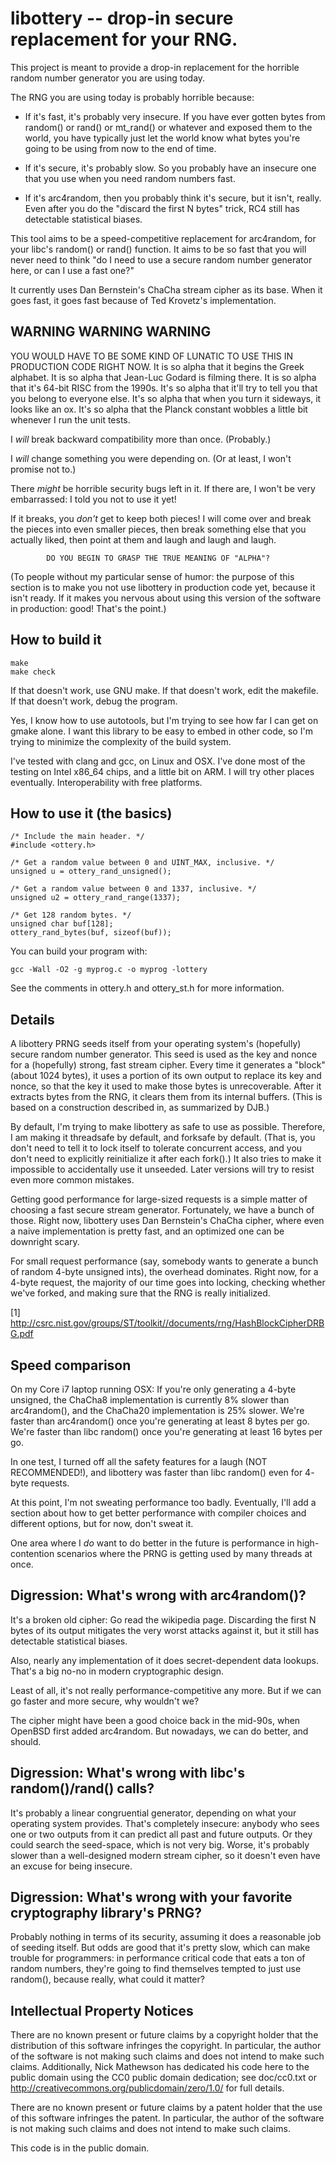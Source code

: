 libottery -- drop-in secure replacement for your RNG.
=====================================================

This project is meant to provide a drop-in replacement for the horrible
random number generator you are using today.

The RNG you are using today is probably horrible because:

  - If it's fast, it's probably very insecure.  If you have ever gotten
    bytes from random() or rand() or mt_rand() or whatever and exposed
    them to the world, you have typically just let the world know what
    bytes you're going to be using from now to the end of time.

  - If it's secure, it's probably slow.  So you probably have an
    insecure one that you use when you need random numbers fast.

  - If it's arc4random, then you probably think it's secure, but it
    isn't, really.  Even after you do the "discard the first N bytes"
    trick, RC4 still has detectable statistical biases.

This tool aims to be a speed-competitive replacement for arc4random, for
your libc's random() or rand() function.  It aims to be so fast that you
will never need to think "do I need to use a secure random number
generator here, or can I use a fast one?"

It currently uses Dan Bernstein's ChaCha stream cipher as its base.
When it goes fast, it goes fast because of Ted Krovetz's implementation.


WARNING WARNING WARNING
-----------------------

YOU WOULD HAVE TO BE SOME KIND OF LUNATIC TO USE THIS IN PRODUCTION CODE
RIGHT NOW.  It is so alpha that it begins the Greek alphabet.  It is so
alpha that Jean-Luc Godard is filming there.  It is so alpha that it's
64-bit RISC from the 1990s.  It's so alpha that it'll try to tell you
that you belong to everyone else.  It's so alpha that when you turn it
sideways, it looks like an ox.  It's so alpha that the Planck constant
wobbles a little bit whenever I run the unit tests.

I *will* break backward compatibility more than once. (Probably.)

I *will* change something you were depending on. (Or at least, I won't
promise not to.)

There *might* be horrible security bugs left in it. If there are, I
won't be very embarrassed: I told you not to use it yet!

If it breaks, you *don't* get to keep both pieces!  I will come over and
break the pieces into even smaller pieces, then break something else
that you actually liked, then point at them and laugh and laugh and
laugh.



            DO YOU BEGIN TO GRASP THE TRUE MEANING OF "ALPHA"?



(To people without my particular sense of humor: the purpose of this
section is to make you not use libottery in production code yet, because
it isn't ready. If it makes you nervous about using this version of the
software in production: good!  That's the point.)

How to build it
---------------

    make
    make check

If that doesn't work, use GNU make. If that doesn't work, edit the
makefile.  If that doesn't work, debug the program.

Yes, I know how to use autotools, but I'm trying to see how far I can
get on gmake alone.  I want this library to be easy to embed in other
code, so I'm trying to minimize the complexity of the build system.

I've tested with clang and gcc, on Linux and OSX.  I've done most of the
testing on Intel x86_64 chips, and a little bit on ARM.  I will try
other places eventually.  Interoperability with free platforms.

How to use it (the basics)
--------------------------

    /* Include the main header. */
    #include <ottery.h>

    /* Get a random value between 0 and UINT_MAX, inclusive. */
    unsigned u = ottery_rand_unsigned();

    /* Get a random value between 0 and 1337, inclusive. */
    unsigned u2 = ottery_rand_range(1337);

    /* Get 128 random bytes. */
    unsigned char buf[128];
    ottery_rand_bytes(buf, sizeof(buf));


You can build your program with:

    gcc -Wall -O2 -g myprog.c -o myprog -lottery

See the comments in ottery.h and ottery_st.h for more information.


Details
-------

A libottery PRNG seeds itself from your operating system's (hopefully)
secure random number generator.  This seed is used as the key and nonce
for a (hopefully) strong, fast stream cipher.  Every time it generates a
"block" (about 1024 bytes), it uses a portion of its own output to
replace its key and nonce, so that the key it used to make those bytes
is unrecoverable.  After it extracts bytes from the RNG, it clears them
from its internal buffers.  (This is based on a construction described
in, as summarized by DJB.)

By default, I'm trying to make libottery as safe to use as possible.
Therefore, I am making it threadsafe by default, and forksafe by
default.  (That is, you don't need to tell it to lock itself to tolerate
concurrent access, and you don't need to explicitly reinitialize it
after each fork().)  It also tries to make it impossible to accidentally
use it unseeded.  Later versions will try to resist even more common
mistakes.

Getting good performance for large-sized requests is a simple matter of
choosing a fast secure stream generator.  Fortunately, we have a bunch
of those.  Right now, libottery uses Dan Bernstein's ChaCha cipher,
where even a naive implementation is pretty fast, and an optimized one
can be downright scary.

For small request performance (say, somebody wants to generate a bunch
of random 4-byte unsigned ints), the overhead dominates. Right now, for
a 4-byte request, the majority of our time goes into locking, checking
whether we've forked, and making sure that the RNG is really
initialized.

[1] http://csrc.nist.gov/groups/ST/toolkit//documents/rng/HashBlockCipherDRBG.pdf

Speed comparison
----------------

On my Core i7 laptop running OSX: If you're only generating a 4-byte
unsigned, the ChaCha8 implementation is currently 8% slower than
arc4random(), and the ChaCha20 implementation is 25% slower.  We're
faster than arc4random() once you're generating at least 8 bytes per go.
We're faster than libc random() once you're generating at least 16 bytes
per go.

In one test, I turned off all the safety features for a laugh (NOT
RECOMMENDED!), and libottery was faster than libc random() even for 4-
byte requests.

At this point, I'm not sweating performance too badly.  Eventually, I'll
add a section about how to get better performance with compiler choices
and different options, but for now, don't sweat it.

One area where I *do* want to do better in the future is performance in
high-contention scenarios where the PRNG is getting used by many threads
at once.


Digression: What's wrong with arc4random()?
-------------------------------------------

It's a broken old cipher: Go read the wikipedia page.  Discarding the
first N bytes of its output mitigates the very worst attacks against it,
but it still has detectable statistical biases.

Also, nearly any implementation of it does secret-dependent data
lookups. That's a big no-no in modern cryptographic design.

Least of all, it's not really performance-competitive any more. But if
we can go faster and more secure, why wouldn't we?

The cipher might have been a good choice back in the mid-90s, when
OpenBSD first added arc4random.  But nowadays, we can do better, and
should.

Digression: What's wrong with libc's random()/rand() calls?
-----------------------------------------------------------

It's probably a linear congruential generator, depending on what your
operating system provides.  That's completely insecure: anybody who sees
one or two outputs from it can predict all past and future outputs.  Or
they could search the seed-space, which is not very big. Worse, it's
probably slower than a well-designed modern stream cipher, so it doesn't
even have an excuse for being insecure.


Digression: What's wrong with your favorite cryptography library's PRNG?
------------------------------------------------------------------------

Probably nothing in terms of its security, assuming it does a reasonable
job of seeding itself.  But odds are good that it's pretty slow, which
can make trouble for programmers: in performance critical code that eats
a ton of random numbers, they're going to find themselves tempted to
just use random(), because really, what could it matter?

Intellectual Property Notices
-----------------------------

There are no known present or future claims by a copyright holder that
the distribution of this software infringes the copyright. In
particular, the author of the software is not making such claims and
does not intend to make such claims.  Additionally, Nick Mathewson has
dedicated his code here to the public domain using the CC0 public domain
dedication; see doc/cc0.txt or
<http://creativecommons.org/publicdomain/zero/1.0/> for full details.

There are no known present or future claims by a patent holder that the
use of this software infringes the patent. In particular, the author of
the software is not making such claims and does not intend to make such
claims.

This code is in the public domain.
